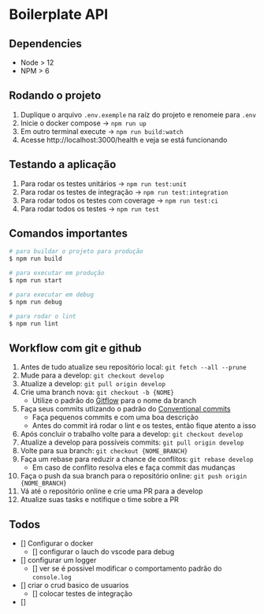 # Boilerplate API

## Dependencies

- Node > 12
- NPM > 6

## Rodando o projeto

1. Duplique o arquivo `.env.exemple` na raíz do projeto e renomeie para `.env`
1. Inicie o docker compose -> `npm run up`
1. Em outro terminal execute -> `npm run build:watch`
1. Acesse http://localhost:3000/health e veja se está funcionando

## Testando a aplicação

1. Para rodar os testes unitários -> `npm run test:unit`
1. Para rodar os testes de integração -> `npm run test:integration`
1. Para rodar todos os testes com coverage -> `npm run test:ci`
1. Para rodar todos os testes -> `npm run test`

## Comandos importantes

```bash
# para buildar o projeto para produção
$ npm run build

# para executar em produção
$ npm run start

# para executar em debug
$ npm run debug

# para rodar o lint
$ npm run lint
```

## Workflow com git e github

1. Antes de tudo atualize seu repositório local: `git fetch --all --prune`
1. Mude para a develop: `git checkout develop`
1. Atualize a develop: `git pull origin develop`
1. Crie uma branch nova: `git checkout -b {NOME}`
    - Utilize o padrão do [Gitflow](https://danielkummer.github.io/git-flow-cheatsheet/index.pt_BR.html) para o nome da branch
1. Faça seus commits utlizando o padrão do [Conventional commits](https://www.conventionalcommits.org/en/v1.0.0/)
    - Faça pequenos commits e com uma boa descrição
    - Antes do commit irá rodar o lint e os testes, então fique atento a isso
1. Após concluir o trabalho volte para a develop: `git checkout develop`
1. Atualize a develop para possíveis commits: `git pull origin develop`
1. Volte para sua branch: `git checkout {NOME_BRANCH}`
1. Faça um rebase para reduzir a chance de conflitos: `git rebase develop`
    - Em caso de conflito resolva eles e faça commit das mudanças
1. Faça o push da sua branch para o repositório online: `git push origin {NOME_BRANCH}`
1. Vá até o repositório online e crie uma PR para a develop
1. Atualize suas tasks e notifique o time sobre a PR

## Todos

- [] Configurar o docker
  - [] configurar o lauch do vscode para debug
- [] configurar um logger
  - [] ver se é possivel modificar o comportamento padrão do `console.log`
- [] criar o crud basico de usuarios
  - [] colocar testes de integração
- []
